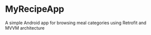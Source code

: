 # MyRecipeApp
A simple Android app for browsing meal categories using Retrofit and MVVM architecture

